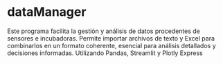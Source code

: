 # dataManager
 Este programa facilita la gestión y análisis de datos procedentes de sensores e incubadoras. Permite importar archivos de texto y Excel para combinarlos en un formato coherente, esencial para análisis detallados y decisiones informadas. Utilizando Pandas, Streamlit y Plotly Express
